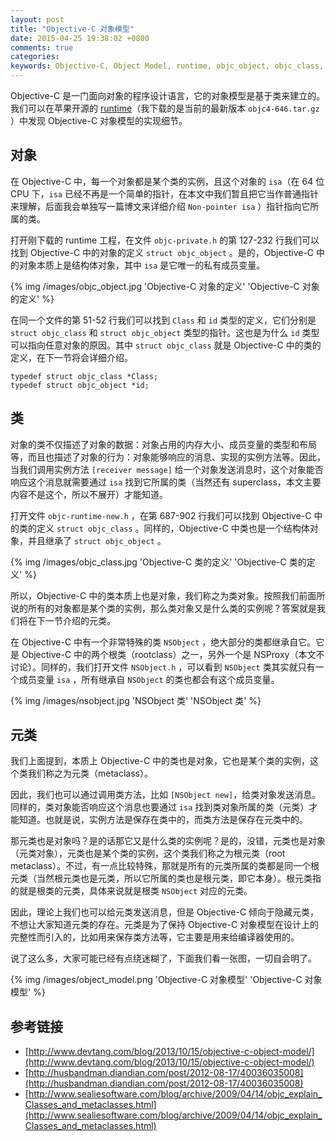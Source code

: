 ```yaml
---
layout: post
title: "Objective-C 对象模型"
date: 2015-04-25 19:38:02 +0800
comments: true
categories: 
keywords: Objective-C, Object Model, runtime, objc_object, objc_class, id, Class, objc, isa, object, class, metaclass, NSObject, rootclass, 对象模型, 对象, 类, 元类
---
```


Objective-C 是一门面向对象的程序设计语言，它的对象模型是基于类来建立的。我们可以在苹果开源的 [runtime](http://opensource.apple.com/tarballs/objc4/)（我下载的是当前的最新版本 `objc4-646.tar.gz` ）中发现 Objective-C 对象模型的实现细节。

## 对象

在 Objective-C 中，每一个对象都是某个类的实例，且这个对象的 `isa`（在 64 位 CPU 下，`isa` 已经不再是一个简单的指针，在本文中我们暂且把它当作普通指针来理解，后面我会单独写一篇博文来详细介绍 `Non-pointer isa` ）指针指向它所属的类。

打开刚下载的 runtime 工程，在文件 `objc-private.h` 的第 127-232 行我们可以找到 Objective-C 中的对象的定义 `struct objc_object` 。是的，Objective-C 中的对象本质上是结构体对象，其中 `isa` 是它唯一的私有成员变量。

{% img /images/objc_object.jpg 'Objective-C 对象的定义' 'Objective-C 对象的定义' %}

在同一个文件的第 51-52 行我们可以找到 `Class` 和 `id` 类型的定义，它们分别是 `struct objc_class` 和 `struct objc_object` 类型的指针。这也是为什么 `id` 类型可以指向任意对象的原因。其中 `struct objc_class` 就是 Objective-C 中的类的定义，在下一节将会详细介绍。

``` objc
typedef struct objc_class *Class;
typedef struct objc_object *id;
```

## 类

对象的类不仅描述了对象的数据：对象占用的内存大小、成员变量的类型和布局等，而且也描述了对象的行为：对象能够响应的消息、实现的实例方法等。因此，当我们调用实例方法 `[receiver message]` 给一个对象发送消息时，这个对象能否响应这个消息就需要通过 `isa` 找到它所属的类（当然还有 superclass，本文主要内容不是这个，所以不展开）才能知道。

打开文件 `objc-runtime-new.h` ，在第 687-902 行我们可以找到 Objective-C 中的类的定义 `struct objc_class` 。同样的，Objective-C 中类也是一个结构体对象，并且继承了 `struct objc_object` 。

{% img /images/objc_class.jpg 'Objective-C 类的定义' 'Objective-C 类的定义' %}

所以，Objective-C 中的类本质上也是对象，我们称之为类对象。按照我们前面所说的所有的对象都是某个类的实例，那么类对象又是什么类的实例呢？答案就是我们将在下一节介绍的元类。

在 Objective-C 中有一个非常特殊的类 `NSObject` ，绝大部分的类都继承自它。它是 Objective-C 中的两个根类（rootclass）之一，另外一个是 NSProxy（本文不讨论）。同样的，我们打开文件 `NSObject.h` ，可以看到 `NSObject` 类其实就只有一个成员变量 `isa` ，所有继承自 `NSObject` 的类也都会有这个成员变量。

{% img /images/nsobject.jpg 'NSObject 类' 'NSObject 类' %}

## 元类

我们上面提到，本质上 Objective-C 中的类也是对象，它也是某个类的实例，这个类我们称之为元类（metaclass）。

因此，我们也可以通过调用类方法，比如 `[NSObject new]`，给类对象发送消息。同样的，类对象能否响应这个消息也要通过 `isa` 找到类对象所属的类（元类）才能知道。也就是说，实例方法是保存在类中的，而类方法是保存在元类中的。

那元类也是对象吗？是的话那它又是什么类的实例呢？是的，没错，元类也是对象（元类对象），元类也是某个类的实例，这个类我们称之为根元类（root metaclass）。不过，有一点比较特殊，那就是所有的元类所属的类都是同一个根元类（当然根元类也是元类，所以它所属的类也是根元类，即它本身）。根元类指的就是根类的元类，具体来说就是根类 `NSObject` 对应的元类。

因此，理论上我们也可以给元类发送消息，但是 Objective-C 倾向于隐藏元类，不想让大家知道元类的存在。元类是为了保持 Objective-C 对象模型在设计上的完整性而引入的，比如用来保存类方法等，它主要是用来给编译器使用的。

说了这么多，大家可能已经有点绕迷糊了，下面我们看一张图，一切自会明了。

{% img /images/object_model.png 'Objective-C 对象模型' 'Objective-C 对象模型' %}

## 参考链接

- [http://www.devtang.com/blog/2013/10/15/objective-c-object-model/](http://www.devtang.com/blog/2013/10/15/objective-c-object-model/)
- [http://husbandman.diandian.com/post/2012-08-17/40036035008](http://husbandman.diandian.com/post/2012-08-17/40036035008)
- [http://www.sealiesoftware.com/blog/archive/2009/04/14/objc_explain_Classes_and_metaclasses.html](http://www.sealiesoftware.com/blog/archive/2009/04/14/objc_explain_Classes_and_metaclasses.html)

